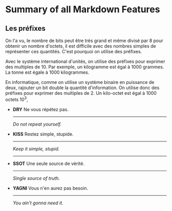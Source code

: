 # Summary of all Markdown Features

## Les préfixes

On l'a vu, le nombre de bits peut être très grand et même divisé par 8 pour obtenir un nombre d'octets, il est difficile avec des nombres simples de représenter ces quantités. C'est pourquoi on utilise des préfixes.

Avec le système international d'unités, on utilise des préfixes pour exprimer des multiples de 10. Par exemple, un kilogramme est égal à 1000 grammes. La tonne est égale à 1000 kilogrammes.

En informatique, comme on utilise un système binaire en puissance de deux, rajouter un bit double la quantité d'information. On utilise donc des préfixes pour exprimer des multiples de 2. Un kilo-octet est égal à 1000 octets $10^3$, <div class="grid cards">
<ul>
<li>
<p><strong>DRY</strong> <span data-autorefs-identifier="dry" data-preview="data-preview">Ne vous répétez pas.</span></p>
<hr/>
<p><em>Do not repeat yourself.</em></p>
</li>
<li>
<p><strong>KISS</strong> <span data-autorefs-identifier="kiss" data-preview="data-preview">Restez simple, stupide.</span></p>
<hr/>
<p><em>Keep it simple, stupid.</em></p>
<hr/>
</li>
<li>
<p><strong>SSOT</strong> <span data-autorefs-identifier="ssot" data-preview="data-preview">Une seule source de vérité.</span></p>
<hr/>
<p><em>Single source of truth.</em></p>
</li>
<li>
<p><strong>YAGNI</strong> <span data-autorefs-identifier="yagni" data-preview="data-preview">Vous n'en aurez pas besoin.</span></p>
<hr/>
<p><em>You ain't gonna need it.</em></p>
</li>
</ul>
</div>